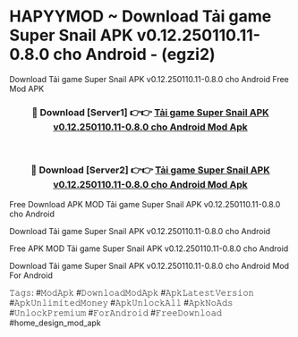 # HAPYYMOD ~ Download Tải game Super Snail APK v0.12.250110.11-0.8.0 cho Android - (egzi2)
Download Tải game Super Snail APK v0.12.250110.11-0.8.0 cho Android Free Mod APK

<div align="center">
<h3>🔴 Download [Server1] 👉👉 <a href="https://apk-comot.site?title=Tải_game_Super_Snail_APK_v0.12.250110.11-0.8.0_cho_Android">Tải game Super Snail APK v0.12.250110.11-0.8.0 cho Android Mod Apk</a></h3><br>

<h3>🔴 Download [Server2] 👉👉 <a href="https://apk-comot.site?title=Tải_game_Super_Snail_APK_v0.12.250110.11-0.8.0_cho_Android">Tải game Super Snail APK v0.12.250110.11-0.8.0 cho Android Mod Apk</a></h3>
</div>


Free Download APK MOD Tải game Super Snail APK v0.12.250110.11-0.8.0 cho Android

Download Tải game Super Snail APK v0.12.250110.11-0.8.0 cho Android 

Free APK MOD Tải game Super Snail APK v0.12.250110.11-0.8.0 cho Android 

Download Tải game Super Snail APK v0.12.250110.11-0.8.0 cho Android Mod For Android

𝚃𝚊𝚐𝚜: #𝙼𝚘𝚍𝙰𝚙𝚔 #𝙳𝚘𝚠𝚗𝚕𝚘𝚊𝚍𝙼𝚘𝚍𝙰𝚙𝚔 #𝙰𝚙𝚔𝙻𝚊𝚝𝚎𝚜𝚝𝚅𝚎𝚛𝚜𝚒𝚘𝚗 #𝙰𝚙𝚔𝚄𝚗𝚕𝚒𝚖𝚒𝚝𝚎𝚍𝙼𝚘𝚗𝚎𝚢 #𝙰𝚙𝚔𝚄𝚗𝚕𝚘𝚌𝚔𝙰𝚕𝚕 #𝙰𝚙𝚔𝙽𝚘𝙰𝚍𝚜 #𝚄𝚗𝚕𝚘𝚌𝚔𝙿𝚛𝚎𝚖𝚒𝚞𝚖 #𝙵𝚘𝚛𝙰𝚗𝚍𝚛𝚘𝚒𝚍 #𝙵𝚛𝚎𝚎𝙳𝚘𝚠𝚗𝚕𝚘𝚊𝚍 #home_design_mod_apk